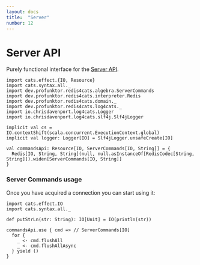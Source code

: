 ```yaml
---
layout: docs
title:  "Server"
number: 12
---
```


# Server API

Purely functional interface for the [Server API](https://redis.io/commands#server).

```tut:book:invisible
import cats.effect.{IO, Resource}
import cats.syntax.all._
import dev.profunktor.redis4cats.algebra.ServerCommands
import dev.profunktor.redis4cats.interpreter.Redis
import dev.profunktor.redis4cats.domain._
import dev.profunktor.redis4cats.log4cats._
import io.chrisdavenport.log4cats.Logger
import io.chrisdavenport.log4cats.slf4j.Slf4jLogger

implicit val cs = IO.contextShift(scala.concurrent.ExecutionContext.global)
implicit val logger: Logger[IO] = Slf4jLogger.unsafeCreate[IO]

val commandsApi: Resource[IO, ServerCommands[IO, String]] = {
  Redis[IO, String, String](null, null.asInstanceOf[RedisCodec[String, String]]).widen[ServerCommands[IO, String]]
}
```

### Server Commands usage

Once you have acquired a connection you can start using it:

```tut:book:silent
import cats.effect.IO
import cats.syntax.all._

def putStrLn(str: String): IO[Unit] = IO(println(str))

commandsApi.use { cmd => // ServerCommands[IO]
  for {
    _ <- cmd.flushAll
    _ <- cmd.flushAllAsync
  } yield ()
}
```

